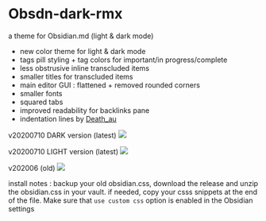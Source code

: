 # Obsdn-dark-rmx
a theme for Obsidian.md (light & dark mode)

* new color theme for light & dark mode 
* tags pill styling + tag colors for important/in progress/complete
* less obstrusive inline transcluded items 
* smaller titles for transcluded items
* main editor GUI : flattened + removed rounded corners 
* smaller fonts
* squared tabs
* improved readability for backlinks pane
* indentation lines by [Death_au](https://github.com/deathau)

v20200710 DARK version (latest)
![](https://github.com/cannibalox/Obsdn-dark-rmx/blob/master/Obsdn-drk-rmx_DARK.png)

v20200710 LIGHT version (latest)
![](https://github.com/cannibalox/Obsdn-dark-rmx/blob/master/Obsdn-drk-rmx_LIGHT.png)

v202006 (old)
![](https://github.com/cannibalox/Obsdn-dark-rmx/blob/master/Obsdn-Dark-Rmx.png)

install notes : 
backup your old obsidian.css, download the release and unzip the obsidian.css in your vault.
if needed, copy your csss snippets at the end of the file.
Make sure that `use custom css` option is enabled in the Obsidian settings
